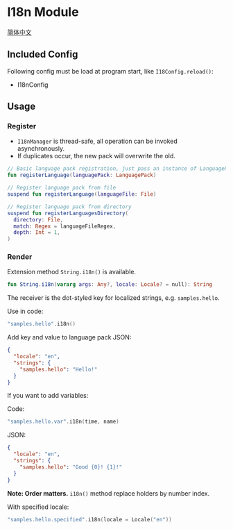 # I18n Module

[简体中文](README.zh-CN.md)

## Included Config

Following config must be load at program start, like `I18Config.reload()`:

- I18nConfig

## Usage

### Register

- `I18nManager` is thread-safe, all operation can be invoked asynchronously.
- If duplicates occur, the new pack will overwrite the old.

```kotlin
// Basic language pack registration, just pass an instance of LanguagePack
fun registerLanguage(languagePack: LanguagePack)

// Register language pack from file
suspend fun registerLanguage(languageFile: File)

// Register language pack from directory
suspend fun registerLanguagesDirectory(
  directory: File,
  match: Regex = languageFileRegex,
  depth: Int = 1,
)
```

### Render

Extension method `String.i18n()` is available.

```kotlin
fun String.i18n(vararg args: Any?, locale: Locale? = null): String
```

The receiver is the dot-styled key for localized strings, e.g. `samples.hello`.

Use in code:

```kotlin
"samples.hello".i18n()
```

Add key and value to language pack JSON:

```json
{
  "locale": "en",
  "strings": {
    "samples.hello": "Hello!"
  }
}
```

If you want to add variables:

Code:

```kotlin
"samples.hello.var".i18n(time, name)
```

JSON:

```json
{
  "locale": "en",
  "strings": {
    "samples.hello": "Good {0}! {1}!"
  }
}
```

**Note: Order matters.** `i18n()` method replace holders by number index.

With specified locale:

```kotlin
"samples.hello.specified".i18n(locale = Locale("en"))
```
